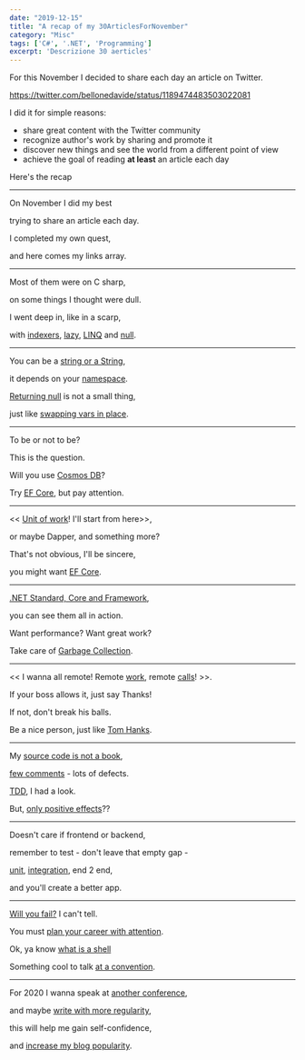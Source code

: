 ```yaml
---
date: "2019-12-15"
title: "A recap of my 30ArticlesForNovember"
category: "Misc"
tags: ['C#', '.NET', 'Programming']
excerpt: 'Descrizione 30 aerticles'
---
```


For this November I decided to share each day an article on Twitter.

https://twitter.com/bellonedavide/status/1189474483503022081


I did it for simple reasons:

*  share great content with the Twitter community
*  recognize author's work by sharing and promote it
*  discover new things and see the world from a different point of view
*  achieve the goal of reading __at least__ an article each day 


Here's the recap

----
On November I did my best 

trying to share an article each day.

I completed my own quest, 

and here comes my links array.  

---

Most of them were on C sharp, 

on some things I thought were dull.

I went deep in, like in a scarp, 

with [indexers](https://csharp-station.com/Tutorial/CSharp/Lesson11), [lazy](https://www.c-sharpcorner.com/article/top-7-least-known-but-important-c-sharp-features/), [LINQ](https://blog.quadiontech.com/5-c-features-that-will-help-you-to-understand-linq-bca495cd3fb8) and [null](https://mikaelkoskinen.net/post/subtle-csharp-bug-null-conditional-operator-any-false).

---

You can be a [string or a String](https://blog.paranoidcoding.com/2019/04/08/string-vs-String-is-not-about-style.html),

it depends on your [namespace](https://medium.com/@morgankenyon/under-the-hood-of-c-alias-types-and-namespaces-82504a02660e).

[Returning null](https://odetocode.com/blogs/scott/archive/2019/08/07/think-twice-before-returning-null.aspx) is not a small thing, 

just like [swapping vars in place](https://dev.to/mortoray/terrible-interview-question-swap-variables-without-a-temporary-22jp).


---

To be or not to be?

This is the question. 

Will you use [Cosmos DB](https://dev.to/petereysermans/things-i-wish-i-knew-before-i-got-started-with-cosmosdb-4o05)?

Try [EF Core](https://www.thereformedprogrammer.net/an-in-depth-study-of-cosmos-db-and-ef-core-3-0-database-provider), but pay attention.

---
<< [Unit of work](https://gunnarpeipman.com/ef-core-repository-unit-of-work/)! I'll start from here>>, 

or maybe Dapper, and something more?

That's not obvious, I'll be sincere, 

you might want [EF Core](https://exceptionnotfound.net/dapper-vs-entity-framework-core-query-performance-benchmarking-2019/).

---
[.NET Standard, Core and Framework](https://code-maze.com/differences-between-net-framework-net-core-and-net-standard/), 

you can see them all in action. 

Want performance? Want great work?

Take care of [Garbage Collection](https://docs.microsoft.com/en-us/aspnet/core/performance/memory?view=aspnetcore-3.0).

---
<< I wanna all remote! Remote [work](https://doist.com/blog/mental-health-and-remote-work), remote [calls](https://devblogs.microsoft.com/aspnet/grpc-vs-http-apis/)! >>. 

If your boss allows it, just say Thanks!

If not, don't break his balls.

Be a nice person, just like [Tom Hanks](https://www.nytimes.com/2019/11/13/movies/tom-hanks-mister-rogers.html).

---

My [source code is not a book](https://dev.to/snj/learn-from-source-code-4d1o), 

[few comments](https://www.red-gate.com/simple-talk/opinion/opinion-pieces/fighting-evil-code-comments-comments/) - lots of defects.

[TDD](https://techblog.holidaycheck.com/post/2018/01/02/testing-code-that-isnt-there-yet), I had a look.

But, [only positive effects](https://www.microsoft.com/en-us/research/blog/exploding-software-engineering-myths/)??

--- 

Doesn't care if frontend or backend, 

remember to test - don't leave that empty gap -

[unit](https://blog.usejournal.com/lean-testing-or-why-unit-tests-are-worse-than-you-think-b6500139a009), [integration](https://kentcdodds.com/blog/write-tests), end 2 end, 

and you'll create a better app.

---


[Will you fail?](https://jamesclear.com/3-stages-of-failure) I can't tell.

You must [plan your career with attention](https://medium.com/better-programming/you-need-to-design-your-programming-career-f3d0b9803ca4). 

Ok, ya know [what is a shell](https://www.hanselman.com/blog/WhatsTheDifferenceBetweenAConsoleATerminalAndAShell.aspx)

Something cool to talk [at a convention](https://dev.to/nspinazz89/12-tips-to-maximize-your-experience-at-a-tech-conference-5dkj).

---

For 2020 I wanna speak at [another conference](https://code4it.wordpress.com/2019/10/20/thoughts-after-my-very-first-public-speech/),

and maybe [write with more regularity](https://www.ilonacodes.com/blog/most-common-blogging-mistakes-of-beginner-bloggers/), 

this will help me gain self-confidence,

and [increase my blog popularity](https://dev.to/brandonskerritt/how-to-go-from-3-views-to-1-000-308-30a9).
